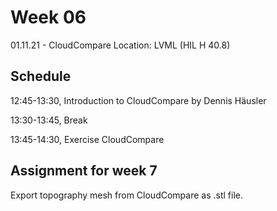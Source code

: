 # Week 06

01.11.21 - CloudCompare
Location: LVML (HIL H 40.8)

## Schedule
12:45-13:30, Introduction to CloudCompare by Dennis Häusler

13:30-13:45, Break

13:45-14:30, Exercise CloudCompare

## Assignment for week 7
Export topography mesh from CloudCompare as .stl file.



